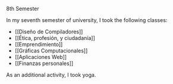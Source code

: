 ---
---


8th Semester

In my seventh semester of university, I took the following classes:

* [[Diseño de Compiladores]]
* [[Ética, profesión, y ciudadanía]]
* [[Emprendimiento]]
* [[Gráficas Computacionales]]
* [[Aplicaciones Web]]
* [[Finanzas personales]]

As an additional activity, I took yoga.


